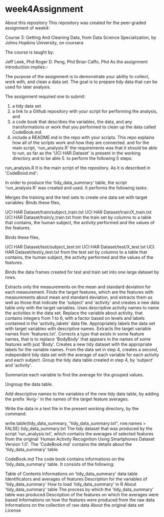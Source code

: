 # week4Assignment
About this repository
This repository was created for the peer-graded assignment of week4:

Course 3: Getting And Cleaning Data, from Data Science Specialization, by Johns Hopkins University, on coursera

The course is taught by:

Jeff Leek, Phd
Roger D. Peng, Phd
Brian Caffo, Phd
As the assignment introduction implies:-

The purpose of the assignment is to demonstrate your ability to collect, work with, and clean a data set. The goal is to prepare tidy data that can be used for later analysis.

The assignment required one to submit:

1. a tidy data set 
2. a link to a Github repository with your script for performing the analysis, and
3. a code book that describes the variables, the data, and any transformations or work that you performed to clean up the data called CodeBook.md.
4.  include a README.md in the repo with your scripts. This repo explains how all of the scripts work and how they are connected.
and for the main script, 'run_analysis.R' the requirements was that it should be able to run, as far as the 'UCI HAR Dataset' is present in the working directory and to be able 5. to perform the following 5 steps:



run_analysis.R
It is the main script of the repository. As it is described in 'CodeBood.md':

In order to produce the 'tidy_data_summary' table, the script 'run_analysis.R' was created and used. It performs the following tasks:

Merges the training and the test sets to create one data set with target variables.
Binds these files,

UCI HAR Dataset/train/subject_train.txt
UCI HAR Dataset/train/X_train.txt
UCI HAR Dataset/train/y_train.txt
from the train set by columns to a table that contains, the human subject, the activity performed and the values of the features.

Binds these files,

UCI HAR Dataset/test/subject_test.txt
UCI HAR Dataset/test/X_test.txt
UCI HAR Dataset/test/y_test.txt
from the test set by columns to a table that contains, the human subject, the activity performed and the values of the features.

Binds the data frames created for test and train set into one large dataset by rows.

Extracts only the measurements on the mean and standard deviation for each measurement.
Finds the target features, which are the features with measurements about mean and standard deviation, and extracts them as well as those that indicate the 'subject' and 'activity' and creates a new data table only with the target variables.
Uses descriptive activity names to name the activities in the data set.
Replace the variable about activity, that contains integers from 1 to 6, with a factor based on levels and labels contained in the 'activity_labels' data file.
Appropriately labels the data set with target variables with descriptive names.
Extracts the target variable names from 'features.txt'.
Corrects a typo that exists in some feature names, that is to replace 'BodyBody' that appears in the names of some features with just 'Body'.
Creates a new tidy dataset with the appropriate labels for the variable names.
From the data set in step 4, creates a second, independent tidy data set with the average of each variable for each activity and each subject.
Group the tidy data table created in step 4, by 'subject' and 'activity'.

Summarize each variable to find the average for the grouped values.

Ungroup the data table.

Add descriptive names to the variables of the new tidy data table, by adding the prefix 'Avrg-' in the names of the target feature averages.

Write the data in a text file in the present working directory, by the command:

write.table(tidy_data_summary, "tidy_data_summary.txt", row.names = FALSE) 
tidy_data_summary.txt
The tidy dataset that was produced by the script 'run_analysis.txt', which contains the averages of selected features from the original 'Human Activity Recognition Using Smartphones Dataset Version 1.0'. The 'CodeBook.md' contains the details about the 'tidy_data_summary' table.


CodeBook.md
The code book contains informations on the 'tidy_data_summary' table. It consists of the following:

Table of Contents
Informations on 'tidy_data_summary' data table
Identificators and averages of features
Description for the variables of 'tidy_data_summary'
How to load 'tidy_data_summary' in R
About 'tidy_data_summary' table
The process by which the 'tidy_data_summary' table was produced
Description of the features on which the averages were based
Informations on how the features were produced from the raw data
Informations on the collection of raw data
About the original data set
License
